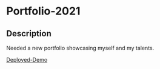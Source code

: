 # Portfolio-2021


## Description
Needed a new portfolio showcasing myself and my talents.


[Deployed-Demo](https://zachbach.github.io/Portfolio-2021/)
